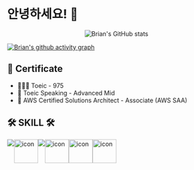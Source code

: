 # 안녕하세요! 👋


<div align="center">
  
![Brian's GitHub stats](https://github-readme-stats.vercel.app/api?username=BrianKim913&show_icons=true&theme=radical)

</div>

[![Brian's github activity graph](https://github-readme-activity-graph.vercel.app/graph?username=BrianKim913&theme=react-dark)](https://github.com/ashutosh00710/github-readme-activity-graph)

 ## 🪪 Certificate

 - 👨🏻‍💻 Toeic - 975 
 - 💬 Toeic Speaking - Advanced Mid
 - 🪪 AWS Certified Solutions Architect - Associate (AWS SAA)



## 🛠 SKILL 🛠
  <div style="display: flex; align-items: flex-start;">
    <img src="https://skillicons.dev/icons?i=spring,linux&theme=dark" />
    <img src="https://techstack-generator.vercel.app/mysql-icon.svg" alt="icon" width="55" height="55" />
    <img src="https://skillicons.dev/icons?i=gcp,terraform&theme=dark" />
    <img src="https://techstack-generator.vercel.app/aws-icon.svg" alt="icon" width="55" height="55" />
    <img src="https://techstack-generator.vercel.app/docker-icon.svg" alt="icon" width="55" height="55" />
    <img src="https://techstack-generator.vercel.app/kubernetes-icon.svg" alt="icon" width="55" height="55" />
    
    
  </div>
